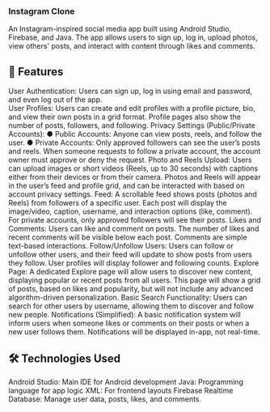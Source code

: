 ### Instagram Clone
An Instagram-inspired social media app built using Android Studio, Firebase, and Java. The app allows users to sign up, log in, upload photos, view others' posts, and interact with content through likes and comments.

## 🚀 Features
User Authentication: Users can sign up, log in using email and password, and even log out of the app. <br/>
User Profiles: Users can create and edit profiles with a profile picture, bio, and view their own posts in a grid format. Profile pages also show the number of posts, followers, and following.
Privacy Settings (Public/Private Accounts):
  ● Public Accounts: Anyone can view posts, reels, and follow the user.
  ● Private Accounts: Only approved followers can see the user’s posts and reels. When someone requests to follow a private account, the account owner must approve or deny the request.
Photo and Reels Upload: Users can upload images or short videos (Reels, up to 30 seconds) with captions either from their devices or from their camera. Photos and Reels will appear in the user’s feed and profile grid, and can be interacted with based on account privacy settings.
Feed: A scrollable feed shows posts (photos and Reels) from followers of a specific user. Each post will display the image/video, caption, username, and interaction options (like, comment). For private accounts, only approved followers will see their posts.
Likes and Comments: Users can like and comment on posts. The number of likes and recent comments will be visible below each post. Comments are simple text-based interactions.
Follow/Unfollow Users: Users can follow or unfollow other users, and their feed will update to show posts from users they follow. User profiles will display follower and following counts.
Explore Page: A dedicated Explore page will allow users to discover new content, displaying popular or recent posts from all users. This page will show a grid of posts, based on likes and popularity, but will not include any advanced algorithm-driven personalization.
Basic Search Functionality: Users can search for other users by username, allowing them to discover and follow new people.
Notifications (Simplified): A basic notification system will inform users when someone likes or comments on their posts or when a new user follows them. Notifications will be displayed in-app, not real-time.

## 🛠️ Technologies Used
Android Studio: Main IDE for Android development
Java: Programming language for app logic
XML: For frontend layouts
Firebase Realtime Database: Manage user data, posts, likes, and comments.

